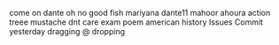 come on
dante 
oh no 
good fish
mariyana
dante11
mahoor
ahoura
action
treee
mustache
dnt care
exam poem
american
history
Issues Commit
yesterday
dragging @ dropping
